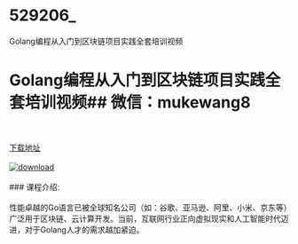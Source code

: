 # 529206_
Golang编程从入门到区块链项目实践全套培训视频
# Golang编程从入门到区块链项目实践全套培训视频## 微信：mukewang8
<br/></br>[下载地址](http://www.36tz.cn/article/529206 "下载地址")
<br/></br>[![download](http://36tz.cn/muke_img/2019_12_356-22-300x189.jpg "下载地址")](http://www.36tz.cn/article/529206 "下载地址")
<br/></br>### 课程介绍:<br/></br>性能卓越的Go语言已被全球知名公司（如：谷歌、亚马逊、阿里、小米、京东等）广泛用于区块链、云计算开发。当前，互联网行业正向虚拟现实和人工智能时代迈进，对于Golang人才的需求越加紧迫。


 
